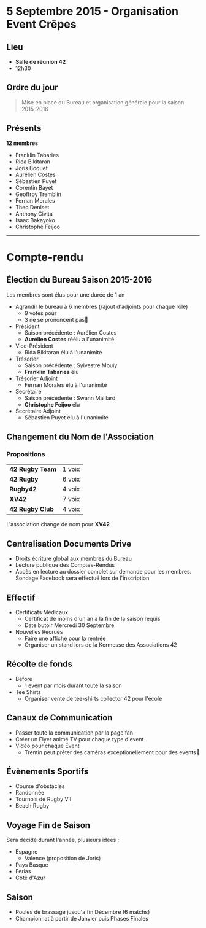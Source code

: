 5 Septembre 2015 - Organisation Event Crêpes
============================================

Lieu
----
* __Salle de réunion 42__
* 12h30

Ordre du jour
-------------
> Mise en place du Bureau et organisation générale pour la saison 2015-2016

Présents
--------
**12 membres**
* Franklin Tabaries
* Rida Bikitaran
* Joris Boquet
* Aurélien Costes
* Sébastien Puyet
* Corentin Bayet
* Geoffroy Tremblin
* Fernan Morales
* Theo Deniset
* Anthony Civita
* Isaac Bakayoko
* Christophe Feijoo

*************************

Compte-rendu
============

Élection du Bureau Saison 2015-2016
-----------------------------------
Les membres sont élus pour une durée de 1 an
  * Agrandir le bureau à 6 membres (rajout d'adjoints pour chaque rôle)
    - 9 votes pour
    - 3 ne se prononcent pas
  * Président
    - Saison précédente : Aurélien Costes
    - **Aurélien Costes** réélu a l'unanimité
  * Vice-Président
    - Rida Bikitaran élu à l'unanimité
  * Trésorier
    - Saison précédente : Sylvestre Mouly
    - **Franklin Tabaries** élu
  * Trésorier Adjoint
    - Fernan Morales élu à l'unanimité
  * Secrétaire
    - Saison précédente : Swann Maillard
    - **Christophe Feijoo** élu
  * Secrétaire Adjoint
    - Sébastien Puyet élu à l'unanimité

Changement du Nom de l'Association
----------------------------------
### Propositions

|                     |        |
| ------------------- | -----: |
| **42 Rugby Team**	  | 1 voix |
| **42 Rugby**	      | 6 voix |
| **Rugby42**	        | 4 voix |
| **XV42**	          | 7 voix |
| **42 Rugby Club**	  | 4 voix |

L'association change de nom pour **XV42**

Centralisation Documents Drive
------------------------------
  * Droits écriture global aux membres du Bureau
  * Lecture publique des Comptes-Rendus
  * Accès en lecture au dossier complet sur demande pour les membres. Sondage Facebook sera effectué lors de l'inscription

Effectif
--------
  * Certificats Médicaux
    - Certificat de moins d'un an à la fin de la saison requis
    - Date butoir Mercredi 30 Septembre
  * Nouvelles Recrues
    - Faire une affiche pour la rentrée
    - Organiser un stand lors de la Kermesse des Associations 42

Récolte de fonds
----------------
  * Before
    - 1 event par mois durant toute la saison
  * Tee Shirts
    - Organiser vente de tee-shirts collector 42 pour l'école

Canaux de Communication
-----------------------
  * Passer toute la communication par la page fan
  * Créer un Flyer animé TV pour chaque type d'event
  * Vidéo pour chaque Event
    - Trentin peut prêter des caméras exceptionellement pour des events

Évènements Sportifs
-------------------
* Course d'obstacles
* Randonnée
* Tournois de Rugby VII
* Beach Rugby

Voyage Fin de Saison
--------------------
Sera décidé durant l'année, plusieurs idées :
* Espagne
  - Valence (proposition de Joris)
* Pays Basque
* Ferias
* Côte d'Azur

Saison
------
  * Poules de brassage jusqu'a fin Décembre (6 matchs)
  * Championnat à partir de Janvier puis Phases Finales
